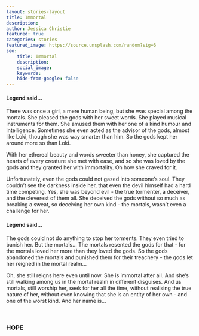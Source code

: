 ```yaml
---
layout: stories-layout
title: Immortal
description:
author: Jessica Christie
featured: true
categories: stories
featured_image: https://source.unsplash.com/random?sig=6
seo:
    title: Immortal
    description:
    social_image:
    keywords:
    hide-from-google: false
---
```

#### Legend said…

There was once a girl, a mere human being, but she was special among the mortals. She pleased the gods with her sweet words. She played musical instruments for them. She amused them with her one of a kind humour and intelligence. Sometimes she even acted as the advisor of the gods, almost like Loki, though she was way smarter than him. So the gods kept her around more so than Loki.

With her ethereal beauty and words sweeter than honey, she captured the hearts of every creature she met with ease, and so she was loved by the gods and they granted her with immortality. Oh how she craved for it.

Unfortunately, even the gods could not gazed into someone’s soul. They couldn’t see the darkness inside her, that even the devil himself had a hard time competing. Yes, she was beyond evil - the true tormenter, a deceiver, and the cleverest of them all. She deceived the gods without so much as breaking a sweat, so deceiving her own kind - the mortals, wasn’t even a challenge for her.

#### Legend said…

The gods could not do anything to stop her torments. They even tried to banish her. But the mortals… The mortals resented the gods for that - for the mortals loved her more than they loved the gods. So the gods abandoned the mortals and punished them for their treachery - the gods let her reigned in the mortal realm…

Oh, she still reigns here even until now. She is immortal after all. And she’s still walking among us in the mortal realm in different disguises. And us mortals, still worship her, seek for her all the time, without realising the true nature of her, without even knowing that she is an entity of her own - and one of the worst kind. And her name is…

&nbsp;

### ~~HOPE~~
